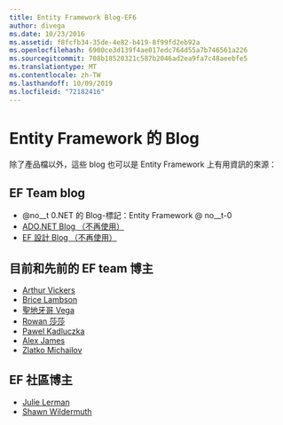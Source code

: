 ```yaml
---
title: Entity Framework Blog-EF6
author: divega
ms.date: 10/23/2016
ms.assetid: f8fcfb34-35de-4e82-b419-8f99fd2eb92a
ms.openlocfilehash: 6900ce3d139f4ae017edc764d55a7b746561a226
ms.sourcegitcommit: 708b18520321c587b2046ad2ea9fa7c48aeebfe5
ms.translationtype: MT
ms.contentlocale: zh-TW
ms.lasthandoff: 10/09/2019
ms.locfileid: "72182416"
---
```

# <a name="entity-framework-blogs"></a>Entity Framework 的 Blog
除了產品檔以外，這些 blog 也可以是 Entity Framework 上有用資訊的來源：

## <a name="ef-team-blogs"></a>EF Team blog

- @no__t 0.NET 的 Blog-標記：Entity Framework @ no__t-0
- [ADO.NET Blog （不再使用）](https://blogs.msdn.microsoft.com/adonet/)
- [EF 設計 Blog （不再使用）](https://blogs.msdn.microsoft.com/efdesign/)

## <a name="current-and-former-ef-team-bloggers"></a>目前和先前的 EF team 博主

- [Arthur Vickers](https://blog.oneunicorn.com/tag/entity-framework/)
- [Brice Lambson](https://www.bricelam.net/)
- [聖地牙哥 Vega](https://blogs.msdn.microsoft.com/diego/)
- [Rowan 莎莎](https://romiller.com/category/entity-framework/)
- [Pawel Kadluczka](https://blog.3d-logic.com/category/entity-framework/)
- [Alex James](https://blogs.msdn.microsoft.com/alexj/tag/entity-framework/)
- [Zlatko Michailov](https://blogs.msdn.microsoft.com/esql/tag/entity-framework/)

## <a name="ef-community-bloggers"></a>EF 社區博主

- [Julie Lerman](https://thedatafarm.com/blog/)  
- [Shawn Wildermuth](https://wildermuth.com/Tag/%20Entity%20Framework)  
